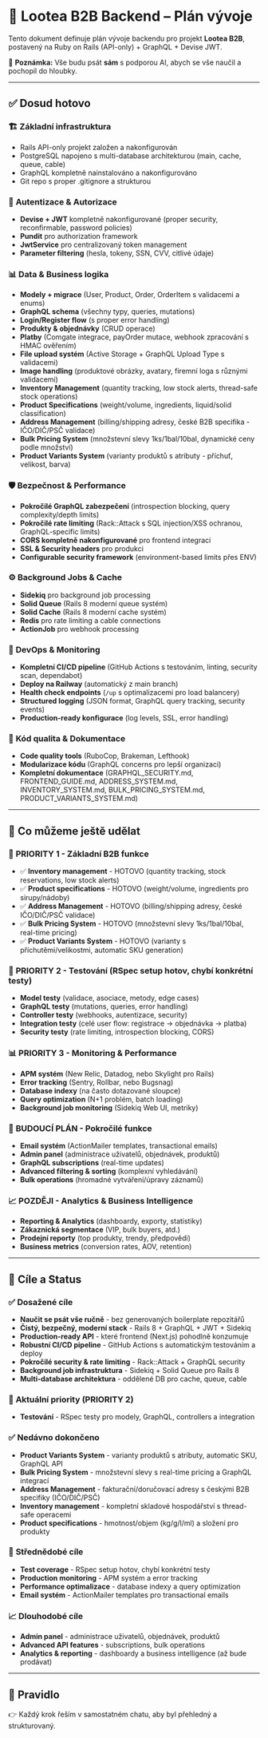 # 🚀 Lootea B2B Backend – Plán vývoje

Tento dokument definuje plán vývoje backendu pro projekt **Lootea B2B**, postavený na Ruby on Rails (API-only) + GraphQL + Devise JWT.

📝 **Poznámka:**
Vše budu psát **sám** s podporou AI, abych se vše naučil a pochopil do hloubky.

---

## ✅ Dosud hotovo

### 🏗️ **Základní infrastruktura**
- Rails API-only projekt založen a nakonfigurován
- PostgreSQL napojeno s multi-database architekturou (main, cache, queue, cable)
- GraphQL kompletně nainstalováno a nakonfigurováno
- Git repo s proper .gitignore a strukturou

### 🔐 **Autentizace & Autorizace**
- **Devise + JWT** kompletně nakonfigurované (proper security, reconfirmable, password policies)
- **Pundit** pro authorization framework
- **JwtService** pro centralizovaný token management
- **Parameter filtering** (hesla, tokeny, SSN, CVV, citlivé údaje)

### 📊 **Data & Business logika**
- **Modely + migrace** (User, Product, Order, OrderItem s validacemi a enums)
- **GraphQL schema** (všechny typy, queries, mutations)
- **Login/Register flow** (s proper error handling)
- **Produkty & objednávky** (CRUD operace)
- **Platby** (Comgate integrace, payOrder mutace, webhook zpracování s HMAC ověřením)
- **File upload systém** (Active Storage + GraphQL Upload Type s validacemi)
- **Image handling** (produktové obrázky, avatary, firemní loga s různými validacemi)
- **Inventory Management** (quantity tracking, low stock alerts, thread-safe stock operations)
- **Product Specifications** (weight/volume, ingredients, liquid/solid classification)
- **Address Management** (billing/shipping adresy, české B2B specifika - IČO/DIČ/PSČ validace)
- **Bulk Pricing System** (množstevní slevy 1ks/1bal/10bal, dynamické ceny podle množství)
- **Product Variants System** (varianty produktů s atributy - příchuť, velikost, barva)

### 🛡️ **Bezpečnost & Performance**
- **Pokročilé GraphQL zabezpečení** (introspection blocking, query complexity/depth limits)
- **Pokročilé rate limiting** (Rack::Attack s SQL injection/XSS ochranou, GraphQL-specific limits)
- **CORS kompletně nakonfigurované** pro frontend integraci
- **SSL & Security headers** pro produkci
- **Configurable security framework** (environment-based limits přes ENV)

### ⚙️ **Background Jobs & Cache**
- **Sidekiq** pro background job processing
- **Solid Queue** (Rails 8 moderní queue systém)
- **Solid Cache** (Rails 8 moderní cache systém)
- **Redis** pro rate limiting a cable connections
- **ActionJob** pro webhook processing

### 🔧 **DevOps & Monitoring**
- **Kompletní CI/CD pipeline** (GitHub Actions s testováním, linting, security scan, dependabot)
- **Deploy na Railway** (automatický z main branch)
- **Health check endpoints** (`/up` s optimalizacemi pro load balancery)
- **Structured logging** (JSON format, GraphQL query tracking, security events)
- **Production-ready konfigurace** (log levels, SSL, error handling)

### 📝 **Kód qualita & Dokumentace**
- **Code quality tools** (RuboCop, Brakeman, Lefthook)
- **Modularizace kódu** (GraphQL concerns pro lepší organizaci)
- **Kompletní dokumentace** (GRAPHQL_SECURITY.md, FRONTEND_GUIDE.md, ADDRESS_SYSTEM.md, INVENTORY_SYSTEM.md, BULK_PRICING_SYSTEM.md, PRODUCT_VARIANTS_SYSTEM.md)

---

## 🚀 Co můžeme ještě udělat

### 🎯 **PRIORITY 1 - Základní B2B funkce**
- ✅ **Inventory management** - HOTOVO (quantity tracking, stock reservations, low stock alerts)
- ✅ **Product specifications** - HOTOVO (weight/volume, ingredients pro sirupy/nádoby)
- ✅ **Address Management** - HOTOVO (billing/shipping adresy, české IČO/DIČ/PSČ validace)
- ✅ **Bulk Pricing System** - HOTOVO (množstevní slevy 1ks/1bal/10bal, real-time pricing)
- ✅ **Product Variants System** - HOTOVO (varianty s příchutěmi/velikostmi, automatic SKU generation)

### 🧪 **PRIORITY 2 - Testování** (RSpec setup hotov, chybí konkrétní testy)
- **Model testy** (validace, asociace, metody, edge cases)
- **GraphQL testy** (mutations, queries, error handling)
- **Controller testy** (webhooks, autentizace, security)
- **Integration testy** (celé user flow: registrace → objednávka → platba)
- **Security testy** (rate limiting, introspection blocking, CORS)

### 📊 **PRIORITY 3 - Monitoring & Performance**
- **APM systém** (New Relic, Datadog, nebo Skylight pro Rails)
- **Error tracking** (Sentry, Rollbar, nebo Bugsnag)
- **Database indexy** (na často dotazované sloupce)
- **Query optimization** (N+1 problém, batch loading)
- **Background job monitoring** (Sidekiq Web UI, metriky)

### 🎯 **BUDOUCÍ PLÁN - Pokročilé funkce**
- **Email systém** (ActionMailer templates, transactional emails)
- **Admin panel** (administrace uživatelů, objednávek, produktů)
- **GraphQL subscriptions** (real-time updates)
- **Advanced filtering & sorting** (komplexní vyhledávání)
- **Bulk operations** (hromadné vytváření/úpravy záznamů)

### 📈 **POZDĚJI - Analytics & Business Intelligence**
- **Reporting & Analytics** (dashboardy, exporty, statistiky)
- **Zákaznická segmentace** (VIP, bulk buyers, atd.)
- **Prodejní reporty** (top produkty, trendy, předpovědi)
- **Business metrics** (conversion rates, AOV, retention)

---

## 🌟 Cíle a Status

### ✅ **Dosažené cíle**
- **Naučit se psát vše ručně** - bez generovaných boilerplate repozitářů
- **Čistý, bezpečný, moderní stack** - Rails 8 + GraphQL + JWT + Sidekiq
- **Production-ready API** - které frontend (Next.js) pohodlně konzumuje
- **Robustní CI/CD pipeline** - GitHub Actions s automatickým testováním a deploy
- **Pokročilé security & rate limiting** - Rack::Attack + GraphQL security
- **Background job infrastruktura** - Sidekiq + Solid Queue pro Rails 8
- **Multi-database architektura** - oddělené DB pro cache, queue, cable

### 🔄 **Aktuální priority (PRIORITY 2)**
- **Testování** - RSpec testy pro modely, GraphQL, controllers a integration

### ✅ **Nedávno dokončeno**
- **Product Variants System** - varianty produktů s atributy, automatic SKU, GraphQL API
- **Bulk Pricing System** - množstevní slevy s real-time pricing a GraphQL integrací
- **Address Management** - fakturační/doručovací adresy s českými B2B specifiky (IČO/DIČ/PSČ)
- **Inventory management** - kompletní skladové hospodářství s thread-safe operacemi
- **Product specifications** - hmotnost/objem (kg/g/l/ml) a složení pro produkty

### 🎯 **Střednědobé cíle**
- **Test coverage** - RSpec setup hotov, chybí konkrétní testy
- **Production monitoring** - APM systém a error tracking
- **Performance optimalizace** - database indexy a query optimization
- **Email systém** - ActionMailer templates pro transactional emails

### 📈 **Dlouhodobé cíle**
- **Admin panel** - administrace uživatelů, objednávek, produktů
- **Advanced API features** - subscriptions, bulk operations
- **Analytics & reporting** - dashboardy a business intelligence (až bude prodávat)

---

## 📌 Pravidlo
👉 Každý krok řeším v samostatném chatu, aby byl přehledný a strukturovaný.